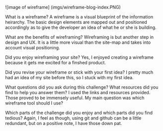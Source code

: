 ![image of wireframe]
(imgs/wireframe-blog-index.PNG)

What is a wireframe?
A wireframe is a visual blueprint of the information heirarchy. The basic design elements are mapped out and positioned accordingly as to give the developer an idea of what he or she is building.

What are the benefits of wireframing?
Wireframing is but another step in design and UX. It is a little more visual than the site-map and takes into account visual positioning.

Did you enjoy wireframing your site?
Yes, I enjoyed creating a wireframe because it gets me excited for a finshed product.

Did you revise your wireframe or stick with your first idea?
I pretty much had an idea of my site before this, so I stuck with my first idea.

What questions did you ask during this challenge? What resources did you find to help you answer them?
I used the links and resources provided. Those proved to be immensely useful. My main question was which wireframe tool should I use?

Which parts of the challenge did you enjoy and which parts did you find tedious?
Again, I feel as though, using git and github can be a little redundant, but on a positive note, I have those down pat.